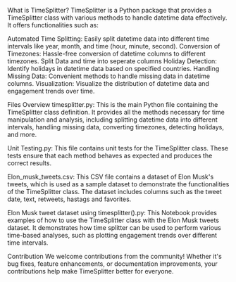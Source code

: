 What is TimeSplitter?
TimeSplitter is a Python package that provides a TimeSplitter class with various methods to handle datetime data effectively. It offers functionalities such as:

Automated Time Splitting: Easily split datetime data into different time intervals like year, month, and time (hour, minute, second).
Conversion of Timezones: Hassle-free conversion of datetime columns to different timezones.
Split Data and time into seperate columns
Holiday Detection: Identify holidays in datetime data based on specified countries.
Handling Missing Data: Convenient methods to handle missing data in datetime columns.
Visualization: Visualize the distribution of datetime data and engagement trends over time.

Files Overview
timesplitter.py: This is the main Python file containing the TimeSplitter class definition. 
It provides all the methods necessary for time manipulation and analysis, including splitting datetime data into different intervals, handling missing data, converting timezones, detecting holidays, and more.

Unit Testing.py: This file contains unit tests for the TimeSplitter class. These tests ensure that each method behaves as expected and produces the correct results. 

Elon_musk_tweets.csv: This CSV file contains a dataset of Elon Musk's tweets, which is used as a sample dataset to demonstrate the functionalities of the TimeSplitter class.
The dataset includes columns such as the tweet date, text, retweets, hastags and favorites.

Elon Musk tweet dataset using timesplitter().py: This Notebook provides examples of how to use the TimeSplitter class with the Elon Musk tweets dataset. 
It demonstrates how time splitter can be used to perform various time-based analyses, such as plotting engagement trends over different time intervals. 

Contribution
We welcome contributions from the community! Whether it's bug fixes, feature enhancements, or documentation improvements, your contributions help make TimeSplitter better for everyone. 
